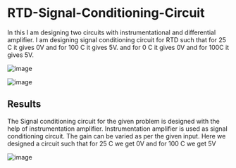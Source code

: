 # RTD-Signal-Conditioning-Circuit
In this I am designing two circuits with  instrumentational and differential amplifier. I am designing signal conditioning circuit for RTD such  that for 25 C it gives 0V and for 100 C it gives 5V. and for 0 C it gives 0V and for 100C it gives 5V.

![image](https://user-images.githubusercontent.com/71623089/211019506-9888f401-5459-4869-9e78-fb6cc7dbebdf.png)

![image](https://user-images.githubusercontent.com/71623089/211019604-7261c8b1-a85b-47fb-9523-d2a4cd8c11a0.png)

## Results
The Signal conditioning circuit for the given problem is 
designed with the help of instrumentation amplifier. 
Instrumentation amplifier is used as signal conditioning 
circuit. The gain can be varied as per the given input. Here we designed a circuit such that for 25 C we get 0V and for 100 C 
we get 5V

![image](https://user-images.githubusercontent.com/71623089/211019681-9a2c2007-e7bc-4ec7-8701-366461905313.png)

